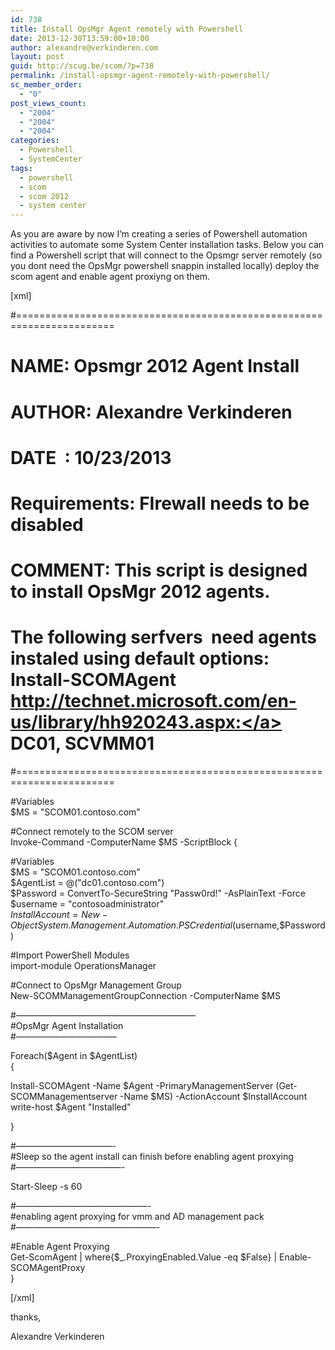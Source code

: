```yaml
---
id: 738
title: Install OpsMgr Agent remotely with Powershell
date: 2013-12-30T13:59:00+10:00
author: alexandre@verkinderen.com
layout: post
guid: http://scug.be/scom/?p=738
permalink: /install-opsmgr-agent-remotely-with-powershell/
sc_member_order:
  - "0"
post_views_count:
  - "2004"
  - "2004"
  - "2004"
categories:
  - Powershell
  - SystemCenter
tags:
  - powershell
  - scom
  - scom 2012
  - system center
---
```

As you are aware by now I’m creating a series of Powershell automation activities to automate some System Center installation tasks. Below you can find a Powershell script that will connect to the Opsmgr server remotely (so you dont need the OpsMgr powershell snappin installed locally) deploy the scom agent and enable agent proxiyng on them.

[xml]

#=======================================================================  
#

# NAME: Opsmgr 2012 Agent Install

#

# AUTHOR: Alexandre Verkinderen

# DATE  : 10/23/2013

#

# Requirements: FIrewall needs to be disabled

#

# COMMENT: This script is designed to install OpsMgr 2012 agents.

# The following serfvers  need agents instaled using default options: Install-SCOMAgent <a href="http://technet.microsoft.com/en-us/library/hh920243.aspx:">http://technet.microsoft.com/en-us/library/hh920243.aspx:</a> DC01, SCVMM01

#=======================================================================

#Variables  
$MS = "SCOM01.contoso.com"

#Connect remotely to the SCOM server  
Invoke-Command -ComputerName $MS -ScriptBlock {

#Variables  
$MS = "SCOM01.contoso.com"  
$AgentList = @("dc01.contoso.com")  
$Password = ConvertTo-SecureString "Passw0rd!" -AsPlainText -Force  
$username = "contosoadministrator"  
$InstallAccount = New-Object System.Management.Automation.PSCredential($username,$Password)

#Import PowerShell Modules  
import-module OperationsManager

#Connect to OpsMgr Management Group  
New-SCOMManagementGroupConnection -ComputerName $MS

#&#8212;&#8212;&#8212;&#8212;&#8212;&#8212;&#8212;&#8212;&#8212;&#8212;&#8212;&#8212;&#8212;&#8212;&#8212;&#8212;&#8212;&#8212;&#8212;&#8212;&#8211;  
#OpsMgr Agent Installation  
#&#8212;&#8212;&#8212;&#8212;&#8212;&#8212;&#8212;&#8212;&#8212;&#8212;&#8212;&#8211;

Foreach($Agent in $AgentList)  
{

Install-SCOMAgent -Name $Agent -PrimaryManagementServer (Get-SCOMManagementserver -Name $MS) -ActionAccount $InstallAccount  
write-host $Agent "Installed"

}

#&#8212;&#8212;&#8212;&#8212;&#8212;&#8212;&#8212;&#8212;&#8212;&#8212;&#8212;-  
#Sleep so the agent install can finish before enabling agent proxying  
#&#8212;&#8212;&#8212;&#8212;&#8212;&#8212;&#8212;&#8212;&#8212;&#8212;&#8212;&#8212;-

Start-Sleep -s 60

#&#8212;&#8212;&#8212;&#8212;&#8212;&#8212;&#8212;&#8212;&#8212;&#8212;&#8212;&#8212;&#8212;&#8212;&#8212;-  
#enabling agent proxying for vmm and AD management pack  
#&#8212;&#8212;&#8212;&#8212;&#8212;&#8212;&#8212;&#8212;&#8212;&#8212;&#8212;&#8212;&#8212;&#8212;&#8212;&#8212;-

#Enable Agent Proxying  
Get-ScomAgent | where{$_.ProxyingEnabled.Value -eq $False} | Enable-SCOMAgentProxy  
}

[/xml]

thanks,

Alexandre Verkinderen